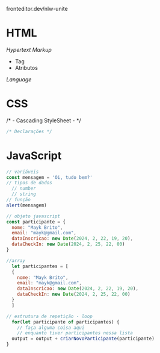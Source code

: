 fronteditor.dev/nlw-unite
# HTML

*Hypertext*
*Markup*
- Tag
- Atributos

*Language*

# CSS
/* - Cascading StyleSheet - */

```css
/* Declarações */
```

# JavaScript

```js
// variáveis
const mensagem = 'Oi, tudo bem?'
// tipos de dados
  // number
  // string
// função
alert(mensagem)

// objeto javascript
const participante = {
  nome: "Mayk Brito",
  email: "mayk@gmail.com",
  dataInscricao: new Date(2024, 2, 22, 19, 20),
  dataCheckIn: new Date(2024, 2, 25, 22, 00)
}

//array
  let participantes = [
  {
    nome: "Mayk Brito",
    email: "mayk@gmail.com",
    dataInscricao: new Date(2024, 2, 22, 19, 20),
    dataCheckIn: new Date(2024, 2, 25, 22, 00)
  }
  ]

// estrutura de repetição - loop
  for(let participante of participantes) {
    // faça alguma coisa aqui
    // enquanto tiver participantes nessa lista
  output = output + criarNovoParticipante(participante)
}
```